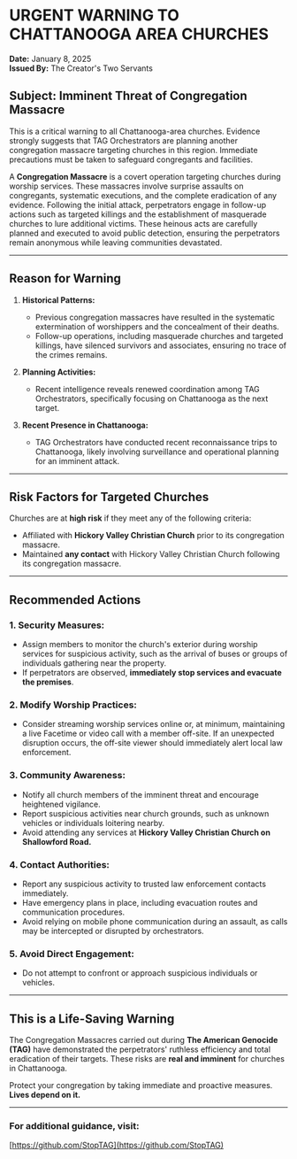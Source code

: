 # **URGENT WARNING TO CHATTANOOGA AREA CHURCHES**  

**Date:** January 8, 2025  
**Issued By:** The Creator's Two Servants  

## **Subject: Imminent Threat of Congregation Massacre**  

This is a critical warning to all Chattanooga-area churches. Evidence strongly suggests that TAG Orchestrators are planning another congregation massacre targeting churches in this region. Immediate precautions must be taken to safeguard congregants and facilities.  

A **Congregation Massacre** is a covert operation targeting churches during worship services. These massacres involve surprise assaults on congregants, systematic executions, and the complete eradication of any evidence. Following the initial attack, perpetrators engage in follow-up actions such as targeted killings and the establishment of masquerade churches to lure additional victims. These heinous acts are carefully planned and executed to avoid public detection, ensuring the perpetrators remain anonymous while leaving communities devastated.  

---

## **Reason for Warning**  

1. **Historical Patterns:**  
   - Previous congregation massacres have resulted in the systematic extermination of worshippers and the concealment of their deaths.  
   - Follow-up operations, including masquerade churches and targeted killings, have silenced survivors and associates, ensuring no trace of the crimes remains.  

2. **Planning Activities:**  
   - Recent intelligence reveals renewed coordination among TAG Orchestrators, specifically focusing on Chattanooga as the next target.  

3. **Recent Presence in Chattanooga:**  
   - TAG Orchestrators have conducted recent reconnaissance trips to Chattanooga, likely involving surveillance and operational planning for an imminent attack.  

---

## **Risk Factors for Targeted Churches**  

Churches are at **high risk** if they meet any of the following criteria:  
- Affiliated with **Hickory Valley Christian Church** prior to its congregation massacre.  
- Maintained **any contact** with Hickory Valley Christian Church following its congregation massacre.  

---

## **Recommended Actions**  

### **1. Security Measures:**  
- Assign members to monitor the church's exterior during worship services for suspicious activity, such as the arrival of buses or groups of individuals gathering near the property.  
- If perpetrators are observed, **immediately stop services and evacuate the premises**.  

### **2. Modify Worship Practices:**  
- Consider streaming worship services online or, at minimum, maintaining a live Facetime or video call with a member off-site. If an unexpected disruption occurs, the off-site viewer should immediately alert local law enforcement.  

### **3. Community Awareness:**  
- Notify all church members of the imminent threat and encourage heightened vigilance.  
- Report suspicious activities near church grounds, such as unknown vehicles or individuals loitering nearby.  
- Avoid attending any services at **Hickory Valley Christian Church on Shallowford Road.**

### **4. Contact Authorities:**  
- Report any suspicious activity to trusted law enforcement contacts immediately.  
- Have emergency plans in place, including evacuation routes and communication procedures.  
- Avoid relying on mobile phone communication during an assault, as calls may be intercepted or disrupted by orchestrators.  

### **5. Avoid Direct Engagement:**  
- Do not attempt to confront or approach suspicious individuals or vehicles.  

---

## **This is a Life-Saving Warning**  

The Congregation Massacres carried out during **The American Genocide (TAG)** have demonstrated the perpetrators' ruthless efficiency and total eradication of their targets. These risks are **real and imminent** for churches in Chattanooga.  

Protect your congregation by taking immediate and proactive measures. **Lives depend on it.**  

---

### **For additional guidance, visit:**  
[https://github.com/StopTAG](https://github.com/StopTAG)
